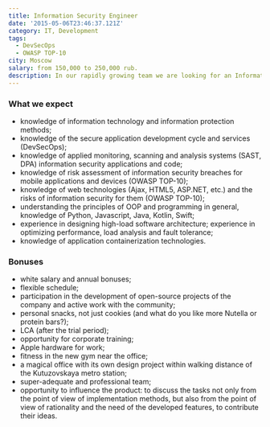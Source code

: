 ```yaml
---
title: Information Security Engineer
date: '2015-05-06T23:46:37.121Z'
category: IT, Development
tags:
  - DevSecOps
  - OWASP TOP-10
city: Moscow
salary: from 150,000 to 250,000 rub.
description: In our rapidly growing team we are looking for an Information Security Engineer who can solve complex infrastructure and service tasks, ensure data integrity and conduct an information security audit.
---
```


### What we expect

- knowledge of information technology and information protection methods;
- knowledge of the secure application development cycle and services (DevSecOps);
- knowledge of applied monitoring, scanning and analysis systems (SAST, DPA) information security applications and code;
- knowledge of risk assessment of information security breaches for mobile applications and devices (OWASP TOP-10);
- knowledge of web technologies (Ajax, HTML5, ASP.NET, etc.) and the risks of information security for them (OWASP TOP-10);
- understanding the principles of OOP and programming in general, knowledge of Python, Javascript, Java, Kotlin, Swift;
- experience in designing high-load software architecture; experience in optimizing performance, load analysis and fault tolerance;
- knowledge of application containerization technologies.

### Bonuses

- white salary and annual bonuses;
- flexible schedule;
- participation in the development of open-source projects of the company and active work with the community;
- personal snacks, not just cookies (and what do you like more Nutella or protein bars?);
- LCA (after the trial period);
- opportunity for corporate training;
- Apple hardware for work;
- fitness in the new gym near the office;
- a magical office with its own design project within walking distance of the Kutuzovskaya metro station;
- super-adequate and professional team;
- opportunity to influence the product: to discuss the tasks not only from the point of view of implementation methods, but also from the point of view of rationality and the need of the developed features, to contribute their ideas.
